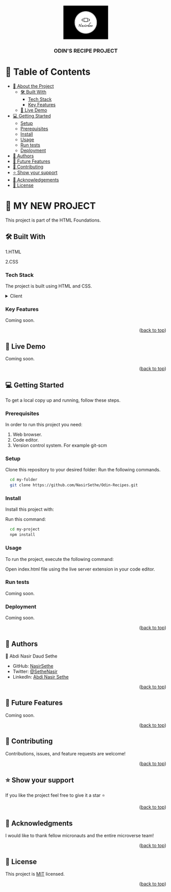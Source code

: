 <a name="readme-top"></a>


<div align="center">
  
  <img src="images/nasir.logo.png" alt="logo" width="140"  height="auto" />
  <br/>

  <h3><b>ODIN'S RECIPE PROJECT</b></h3>

</div>

<!-- TABLE OF CONTENTS -->

# 📗 Table of Contents

- [📖 About the Project](#about-project)
  - [🛠 Built With](#built-with)
    - [Tech Stack](#tech-stack)
    - [Key Features](#key-features)
  - [🚀 Live Demo](#live-demo)
- [💻 Getting Started](#getting-started)
  - [Setup](#setup)
  - [Prerequisites](#prerequisites)
  - [Install](#install)
  - [Usage](#usage)
  - [Run tests](#run-tests)
  - [Deployment](#triangular_flag_on_post-deployment)
- [👥 Authors](#authors)
- [🔭 Future Features](#future-features)
- [🤝 Contributing](#contributing)
- [⭐️ Show your support](#support)
- [🙏 Acknowledgements](#acknowledgements)
- [📝 License](#license)

<!-- PROJECT DESCRIPTION -->

# 📖 MY NEW PROJECT <a name="about-project"></a>

This project is part of the HTML Foundations.

## 🛠 Built With <a name="built-with"></a>

1.HTML

2.CSS

### Tech Stack <a name="tech-stack"></a>

The project is built using HTML and CSS.

<details>
  <summary>Client</summary>
  <ul>
    <li><a href="/index.html">HTML</a></li>
    <li><a href="/style.css">CSS</a></li>
  </ul>
</details>

<!-- Features -->

### Key Features <a name="key-features"></a>

Coming soon.

<p align="right">(<a href="#readme-top">back to top</a>)</p>

<!-- LIVE DEMO -->

## 🚀 Live Demo <a name="live-demo"></a>

Coming soon.

<p align="right">(<a href="#readme-top">back to top</a>)</p>

<!-- GETTING STARTED -->

## 💻 Getting Started <a name="getting-started"></a>

To get a local copy up and running, follow these steps.

### Prerequisites

In order to run this project you need:

1. Web browser.
2. Code editor.
3. Version control system. For example git-scm

### Setup

Clone this repository to your desired folder:
Run the following commands.

```sh
  cd my-folder
  git clone https://github.com/NasirSethe/Odin-Recipes.git
```

### Install

Install this project with:

Run this command:

```sh
  cd my-project
  npm install
```

### Usage

To run the project, execute the following command:

Open index.html file using the live server extension in your code editor.

### Run tests

Coming soon.

### Deployment

Coming soon.

<p align="right">(<a href="#readme-top">back to top</a>)</p>

<!-- AUTHORS -->

## 👥 Authors <a name="authors"></a>

👤 Abdi Nasir Daud Sethe

- GitHub: [NasirSethe](https://github.com/NasirSethe)
- Twitter: [@SetheNasir](https://twitter.com/SetheNasir)
- LinkedIn: [Abdi Nasir Sethe](https://www.linkedin.com/in/abdi-nasir-sethe-305a86263/)

<p align="right">(<a href="#readme-top">back to top</a>)</p>

<!-- FUTURE FEATURES -->

## 🔭 Future Features <a name="future-features"></a>

Coming soon.

<p align="right">(<a href="#readme-top">back to top</a>)</p>

<!-- CONTRIBUTING -->

## 🤝 Contributing <a name="contributing"></a>

Contributions, issues, and feature requests are welcome!

<p align="right">(<a href="#readme-top">back to top</a>)</p>

<!-- SUPPORT -->

## ⭐️ Show your support <a name="support"></a>

If you like the project feel free to give it a star ⭐️

<p align="right">(<a href="#readme-top">back to top</a>)</p>

<!-- ACKNOWLEDGEMENTS -->

## 🙏 Acknowledgments <a name="acknowledgements"></a>

I would like to thank fellow micronauts and the entire microverse team!

<p align="right">(<a href="#readme-top">back to top</a>)</p>

<!-- LICENSE -->

## 📝 License <a name="license"></a>

This project is [MIT](./LICENSE) licensed.

<p align="right">(<a href="#readme-top">back to top</a>)</p>




